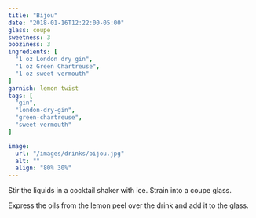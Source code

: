 ```yaml
---
title: "Bijou"
date: "2018-01-16T12:22:00-05:00"
glass: coupe
sweetness: 3
booziness: 3
ingredients: [
  "1 oz London dry gin",
  "1 oz Green Chartreuse",
  "1 oz sweet vermouth"
]
garnish: lemon twist
tags: [
  "gin",
  "london-dry-gin",
  "green-chartreuse",
  "sweet-vermouth"
]

image:
  url: "/images/drinks/bijou.jpg"
  alt: ""
  align: "80% 30%"
---
```

Stir the liquids in a cocktail shaker with ice. Strain into a coupe glass.

Express the oils from the lemon peel over the drink and add it to the glass.
